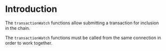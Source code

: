 # Introduction

The `transactionWatch` functions allow submitting a transaction for inclusion in the chain.

The `transactionWatch` functions must be called from the same connection in order to work together.
